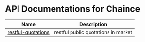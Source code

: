 # API Documentations for Chaince


Name | Description
------------ | ------------ 
[restful-quotations](./restful-quotations.md) | restful public quotations in market
